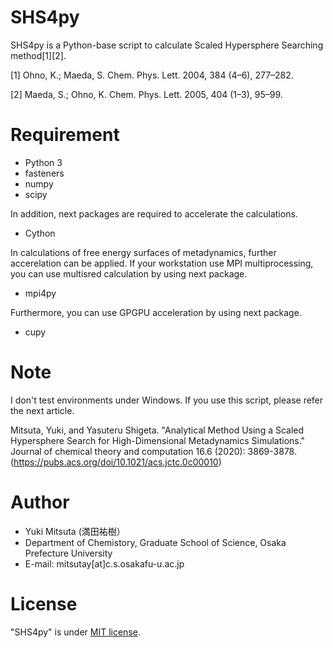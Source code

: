 # SHS4py

SHS4py is a Python-base script to calculate Scaled Hypersphere Searching method[1][2].

[1] Ohno, K.; Maeda, S. Chem. Phys. Lett. 2004, 384 (4–6), 277–282.

[2] Maeda, S.; Ohno, K. Chem. Phys. Lett. 2005, 404 (1–3), 95–99.

# Requirement

* Python 3
* fasteners
* numpy
* scipy

In addition, next packages are required to accelerate the calculations.

* Cython

In calculations of free energy surfaces of metadynamics, further accerelation can be applied.
If your workstation use MPI multiprocessing, you can use multisred calculation by using next package.

* mpi4py

Furthermore, you can use GPGPU acceleration by using next package.

* cupy


# Note

I don't test environments under Windows.
If you use this script, please refer the next article.

Mitsuta, Yuki, and Yasuteru Shigeta. "Analytical Method Using a Scaled Hypersphere Search for High-Dimensional Metadynamics Simulations." Journal of chemical theory and computation 16.6 (2020): 3869-3878.
(https://pubs.acs.org/doi/10.1021/acs.jctc.0c00010)

# Author

* Yuki Mitsuta (満田祐樹）
* Department of Chemistory, Graduate School of Science, Osaka Prefecture University
* E-mail: mitsutay[at]c.s.osakafu-u.ac.jp

# License

"SHS4py" is under [MIT license](https://en.wikipedia.org/wiki/MIT_License).
